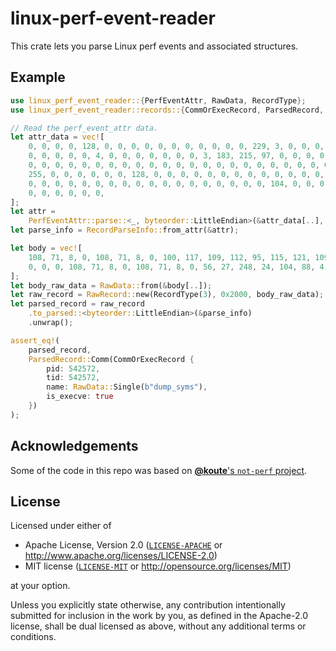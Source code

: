 # linux-perf-event-reader

This crate lets you parse Linux perf events and associated structures.

## Example

```rust
use linux_perf_event_reader::{PerfEventAttr, RawData, RecordType};
use linux_perf_event_reader::records::{CommOrExecRecord, ParsedRecord, RawRecord, RecordParseInfo};

// Read the perf_event_attr data.
let attr_data = vec![
    0, 0, 0, 0, 128, 0, 0, 0, 0, 0, 0, 0, 0, 0, 0, 0, 229, 3, 0, 0, 0, 0, 0, 0, 47, 177, 0,
    0, 0, 0, 0, 0, 4, 0, 0, 0, 0, 0, 0, 0, 3, 183, 215, 97, 0, 0, 0, 0, 0, 0, 0, 0, 0, 0,
    0, 0, 0, 0, 0, 0, 0, 0, 0, 0, 0, 0, 0, 0, 0, 0, 0, 0, 0, 0, 0, 0, 0, 0, 0, 0, 255, 15,
    255, 0, 0, 0, 0, 0, 0, 128, 0, 0, 0, 0, 0, 0, 0, 0, 0, 0, 0, 0, 0, 0, 0, 0, 0, 0, 0, 0,
    0, 0, 0, 0, 0, 0, 0, 0, 0, 0, 0, 0, 0, 0, 0, 0, 0, 0, 104, 0, 0, 0, 0, 0, 0, 0, 128, 0,
    0, 0, 0, 0, 0, 0,
];
let attr =
    PerfEventAttr::parse::<_, byteorder::LittleEndian>(&attr_data[..], None).unwrap();
let parse_info = RecordParseInfo::from_attr(&attr);

let body = vec![
    108, 71, 8, 0, 108, 71, 8, 0, 100, 117, 109, 112, 95, 115, 121, 109, 115, 0, 0, 0, 0,
    0, 0, 0, 108, 71, 8, 0, 108, 71, 8, 0, 56, 27, 248, 24, 104, 88, 4, 0,
];
let body_raw_data = RawData::from(&body[..]);
let raw_record = RawRecord::new(RecordType(3), 0x2000, body_raw_data);
let parsed_record = raw_record
    .to_parsed::<byteorder::LittleEndian>(&parse_info)
    .unwrap();

assert_eq!(
    parsed_record,
    ParsedRecord::Comm(CommOrExecRecord {
        pid: 542572,
        tid: 542572,
        name: RawData::Single(b"dump_syms"),
        is_execve: true
    })
);
```

## Acknowledgements

Some of the code in this repo was based on [**@koute**'s `not-perf` project](https://github.com/koute/not-perf/tree/20e4ddc2bf8895d96664ab839a64c36f416023c8/perf_event_open/src).

## License

Licensed under either of

  * Apache License, Version 2.0 ([`LICENSE-APACHE`](./LICENSE-APACHE) or http://www.apache.org/licenses/LICENSE-2.0)
  * MIT license ([`LICENSE-MIT`](./LICENSE-MIT) or http://opensource.org/licenses/MIT)

at your option.

Unless you explicitly state otherwise, any contribution intentionally submitted
for inclusion in the work by you, as defined in the Apache-2.0 license, shall be
dual licensed as above, without any additional terms or conditions.
